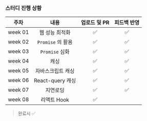 ### 스터디 진행 상황

|  주차   |       내용        | 업로드 및 PR | 피드백 반영 |
| :-----: | :---------------: | :----------: | :---------: |
| week 01 |  웹 성능 최적화   |      ✅      |     ✅      |
| week 02 | `Promise` 의 활용 |      ✅      |     ✅      |
| week 03 |  `Promise` 심화   |      ✅      |     ✅      |
| week 04 |       캐싱        |      ✅      |     ✅      |
| week 05 | 자바스크립트 캐싱 |      ✅      |     ✅      |
| week 06 | React-query 캐싱  |      ✅      |     ✅      |
| week 07 |     지연로딩      |      ✅      |     ✅      |
| week 08 |    리액트 Hook    |      ✅      |             |

> 완료시 ✅
